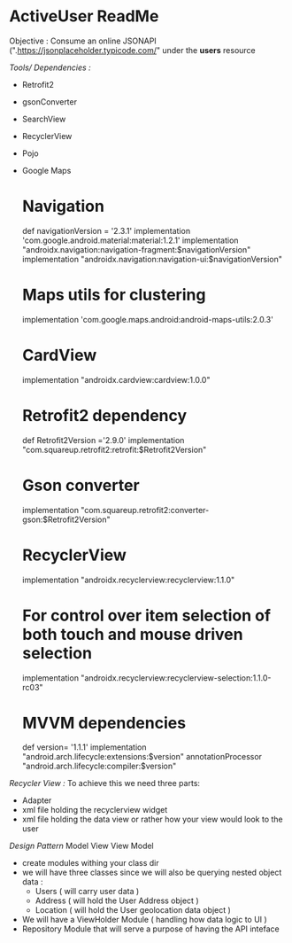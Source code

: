 # ActiveUser ReadMe

Objective : Consume an online JSONAPI (".https://jsonplaceholder.typicode.com/" under the **users** resource

*Tools/ Dependencies :*
- Retrofit2
- gsonConverter
- SearchView 
- RecyclerView
- Pojo
- Google Maps

    # Navigation
    def navigationVersion = '2.3.1'
    implementation 'com.google.android.material:material:1.2.1'
    implementation "androidx.navigation:navigation-fragment:$navigationVersion"
    implementation "androidx.navigation:navigation-ui:$navigationVersion"

    # Maps utils for clustering
    implementation 'com.google.maps.android:android-maps-utils:2.0.3'

    # CardView
    implementation "androidx.cardview:cardview:1.0.0"

    # Retrofit2 dependency
    def Retrofit2Version ='2.9.0'
    implementation "com.squareup.retrofit2:retrofit:$Retrofit2Version"
    #  Gson converter
    implementation "com.squareup.retrofit2:converter-gson:$Retrofit2Version"

    # RecyclerView
    implementation "androidx.recyclerview:recyclerview:1.1.0"
    # For control over item selection of both touch and mouse driven selection
    implementation "androidx.recyclerview:recyclerview-selection:1.1.0-rc03"

    # MVVM dependencies
    def version= '1.1.1'
    implementation "android.arch.lifecycle:extensions:$version"
    annotationProcessor "android.arch.lifecycle:compiler:$version"


*Recycler View :* 
To achieve this we need three parts: 
-  Adapter
- xml file holding the recyclerview widget
- xml file holding the data view or rather how your view would look to the user


*Design Pattern*
 Model View View Model
 - create modules withing your class dir
 - we will have three classes since we will also be querying nested object data : 
     - Users ( will carry user data )
     - Address ( will hold the User Address object )
     - Location ( will hold the User geolocation data object ) 
 - We will have a ViewHolder Module ( handling how data logic to UI )
 - Repository Module that will serve a purpose of having the API inteface 
 
 
 

 
